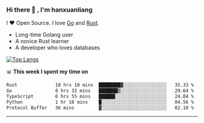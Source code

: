 ### Hi there 👋 , I'm hanxuanliang

<!--
**hanxuanliang/hanxuanliang** is a ✨ _special_ ✨ repository because its `README.md` (this file) appears on your GitHub profile.

Here are some ideas to get you started:

- 🔭 I’m currently working on ...
- 🌱 I’m currently learning ...
- 👯 I’m looking to collaborate on ...
- 🤔 I’m looking for help with ...
- 💬 Ask me about ...
- 📫 How to reach me: ...
- 😄 Pronouns: ...
- ⚡ Fun fact: ...
-->
I ❤ Open Source. I love [Go](https://golang.org) and [Rust](https://www.rust-lang.org/zh-CN/).

* Long-time Golang user
* A novice Rust learner
* A developer who loves databases

[![Top Langs](https://github-readme-stats.vercel.app/api?username=hanxuanliang&show_icons=true&count_private=true&line_height=40)](https://github.com/anuraghazra/github-readme-stats)

📊 **This week I spent my time on**
<!--START_SECTION:waka-->

```txt
Rust              10 hrs 10 mins  ████████▓░░░░░░░░░░░░░░░░   35.33 %
Go                8 hrs 32 mins   ███████▒░░░░░░░░░░░░░░░░░   29.64 %
TypeScript        6 hrs 55 mins   ██████░░░░░░░░░░░░░░░░░░░   24.04 %
Python            1 hr 18 mins    █░░░░░░░░░░░░░░░░░░░░░░░░   04.56 %
Protocol Buffer   36 mins         ▓░░░░░░░░░░░░░░░░░░░░░░░░   02.10 %
```

<!--END_SECTION:waka-->

***
